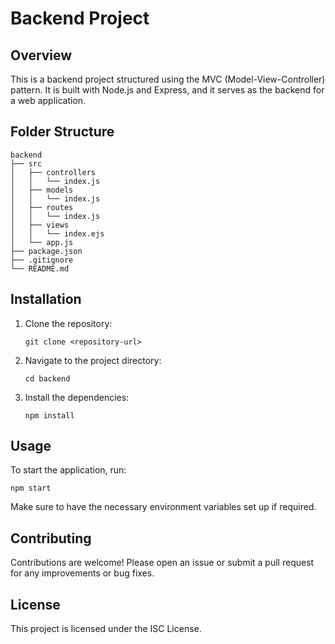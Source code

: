 # Backend Project

## Overview
This is a backend project structured using the MVC (Model-View-Controller) pattern. It is built with Node.js and Express, and it serves as the backend for a web application.

## Folder Structure
```
backend
├── src
│   ├── controllers
│   │   └── index.js
│   ├── models
│   │   └── index.js
│   ├── routes
│   │   └── index.js
│   ├── views
│   │   └── index.ejs
│   └── app.js
├── package.json
├── .gitignore
└── README.md
```

## Installation
1. Clone the repository:
   ```
   git clone <repository-url>
   ```
2. Navigate to the project directory:
   ```
   cd backend
   ```
3. Install the dependencies:
   ```
   npm install
   ```

## Usage
To start the application, run:
```
npm start
```
Make sure to have the necessary environment variables set up if required.

## Contributing
Contributions are welcome! Please open an issue or submit a pull request for any improvements or bug fixes.

## License
This project is licensed under the ISC License.